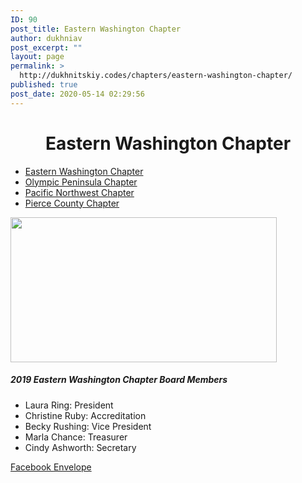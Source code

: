 ```yaml
---
ID: 90
post_title: Eastern Washington Chapter
author: dukhniav
post_excerpt: ""
layout: page
permalink: >
  http://dukhnitskiy.codes/chapters/eastern-washington-chapter/
published: true
post_date: 2020-05-14 02:29:56
---
```

<h1 style="text-align: center;">Eastern Washington Chapter</h1>		
				<nav data-toggle-icon="" data-close-icon="" data-full-width=""><ul id="menu-1-9b1059c"><li id="menu-item-385"><a href="http://dukhnitskiy.codes/chapters/eastern-washington-chapter/" class = "hfe-menu-item">Eastern Washington Chapter</a></li>
<li id="menu-item-383"><a href="http://dukhnitskiy.codes/chapters/olympic-peninsula-chapter/" class = "hfe-menu-item">Olympic Peninsula Chapter</a></li>
<li id="menu-item-384"><a href="http://dukhnitskiy.codes/chapters/pacific-northwest-chapter/" class = "hfe-menu-item">Pacific Northwest Chapter</a></li>
<li id="menu-item-382"><a href="http://dukhnitskiy.codes/chapters/pierce-county-chapter/" class = "hfe-menu-item">Pierce County Chapter</a></li>
</ul></nav>              
										<img width="426" height="232" src="http://dukhnitskiy.codes/wp-content/uploads/2020/06/426_WAEYC_Eastern-Washington-Chapter.jpg" alt="" srcset="http://dukhnitskiy.codes/wp-content/uploads/2020/06/426_WAEYC_Eastern-Washington-Chapter.jpg 426w, http://dukhnitskiy.codes/wp-content/uploads/2020/06/426_WAEYC_Eastern-Washington-Chapter-300x163.jpg 300w" sizes="(max-width: 426px) 100vw, 426px" />											
		<h5>2019 Eastern Washington Chapter Board Members</h5><ul><li>Laura Ring: President</li><li>Christine Ruby: Accreditation</li><li>Becky Rushing: Vice President</li><li>Marla Chance: Treasurer</li><li>Cindy Ashworth: Secretary</li></ul>		
							<a href="https://www.facebook.com/Ewaeyc-181871981883637/?hc_ref=ARReZY9HE5_iRM7RndXl1DvVzLifW_cHIWb_LOMQvV7GSGbVsczu0YhfMbUI2uNruRk&#038;fref=nf&#038;__tn__=kC-R" target="_blank" rel="noopener noreferrer">
					Facebook
									</a>
							<a href="mailto:ewaeyc@hotmail.com" target="_blank" rel="noopener noreferrer">
					Envelope
									</a>